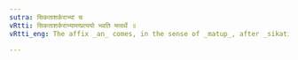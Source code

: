 ```yaml
---
sutra: सिकताशर्कराभ्यां च
vRtti: सिकताशर्कराभ्यामण्प्रत्ययो भवति मत्वर्थे ॥
vRtti_eng: The affix _an_ comes, in the sense of _matup_, after _sikati_ and _sarkara_.

---
```

